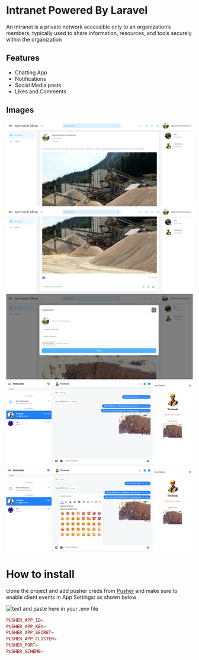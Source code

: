 # Intranet Powered By Laravel
An intranet is a private network accessible only to an organization’s members, typically used to share information, resources, and tools securely within the organization

## Features

- Chatting App
- Notifications
- Social Media posts
- Likes and Comments

## Images

![Feed](public/images/Image1.png)
![Feed2](public/images/image2.png)
![alt text](public/images/image3.png)
![alt text](public/images/image4.png)
![alt text](public/images/image5.png)

# How to install

clone the project and add pusher creds from [Pusher](https://pusher.com/) and make sure to enable client events in App Settings/ as shown below


![text](https://chatify.munafio.com/~gitbook/image?url=https%3A%2F%2F400839740-files.gitbook.io%2F%7E%2Ffiles%2Fv0%2Fb%2Fgitbook-legacy-files%2Fo%2Fassets%252F-MadTKZsUULReRLoW6yX%252F-MaoPI3L1SQuwgUMgAA7%252F-MaoTn4pQ_W2o0o_0P5C%252FScreen%2520Shot%25202021-05-28%2520at%252010.28.42%2520PM.png%3Falt%3Dmedia%26token%3D67ff2c94-5af3-42a1-9b32-5dac72bef507&width=400&dpr=3&quality=100&sign=ebab08db&sv=2) 
and paste here in your .env file

```php 
PUSHER_APP_ID=
PUSHER_APP_KEY=
PUSHER_APP_SECRET=
PUSHER_APP_CLUSTER=
PUSHER_PORT=
PUSHER_SCHEME=
```